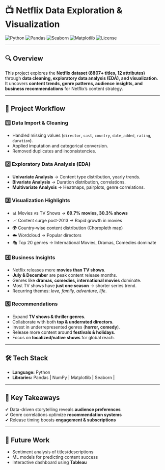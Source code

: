 # 📺 Netflix Data Exploration & Visualization  

![Python](https://img.shields.io/badge/Python-3.8%2B-blue?logo=python)
![Pandas](https://img.shields.io/badge/Pandas-Data%20Analysis-yellow?logo=pandas)
![Seaborn](https://img.shields.io/badge/Seaborn-Visualization-9cf?logo=plotly)
![Matplotlib](https://img.shields.io/badge/Matplotlib-Charts-orange?logo=plotly)
![License](https://img.shields.io/badge/License-MIT-green)

---

## 🔍 Overview  
This project explores the **Netflix dataset (8807+ titles, 12 attributes)** through **data cleaning, exploratory data analysis (EDA), and visualization**.  
It uncovers **content trends, genre patterns, audience insights, and business recommendations** for Netflix’s content strategy.  

---

## 📂 Project Workflow  

### 1️⃣ Data Import & Cleaning  
- Handled missing values (`director`, `cast`, `country`, `date_added`, `rating`, `duration`).  
- Applied imputation and categorical conversion.  
- Removed duplicates and inconsistencies.  

### 2️⃣ Exploratory Data Analysis (EDA)  
- **Univariate Analysis** → Content type distribution, yearly trends.  
- **Bivariate Analysis** → Duration distribution, correlations.  
- **Multivariate Analysis** → Heatmaps, pairplots, genre correlations.  

### 3️⃣ Visualization Highlights  
- 📊 Movies vs TV Shows → **69.7% movies, 30.3% shows**  
- 📈 Content surge post-2013 → Rapid growth in movies  
- 🌍 Country-wise content distribution (Choropleth map)  
- ☁️ Wordcloud → Popular directors  
- 🎭 Top 20 genres → International Movies, Dramas, Comedies dominate  

### 4️⃣ Business Insights  
- Netflix releases more **movies than TV shows**.  
- **July & December** are peak content release months.  
- Genres like **dramas, comedies, international movies** dominate.  
- Most TV shows have **just one season** → shorter series trend.  
- Recurring themes: *love, family, adventure, life*.  

### 5️⃣ Recommendations  
- Expand **TV shows & thriller genres**.  
- Collaborate with both **top & underrated directors**.  
- Invest in underrepresented genres (**horror, comedy**).  
- Release more content around **festivals & holidays**.  
- Focus on **localized/native shows** for global reach.  

---

## 🛠️ Tech Stack  
- **Language:** Python  
- **Libraries:** Pandas | NumPy | Matplotlib | Seaborn |

---

## 📌 Key Takeaways  
✔ Data-driven storytelling reveals **audience preferences**  
✔ Genre correlations optimize **recommendation systems**  
✔ Release timing boosts **engagement & subscriptions**  

---

## 🚀 Future Work  
- Sentiment analysis of titles/descriptions  
- ML models for predicting content success  
- Interactive dashboard using **Tableau**  
